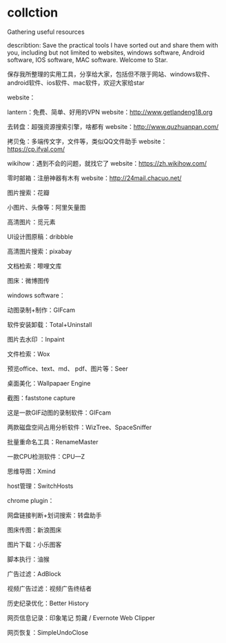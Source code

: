 # collction
Gathering useful resources

describtion:
Save the practical tools I have sorted out and share them with you, including but not limited to websites, windows software, Android software, IOS software, MAC software. Welcome to Star.

保存我所整理的实用工具，分享给大家，包括但不限于网站、windows软件、android软件、ios软件、mac软件，欢迎大家给star

website：

lantern：免费、简单、好用的VPN
website：http://www.getlandeng18.org

去转盘：超强资源搜索引擎，啥都有
website：http://www.quzhuanpan.com/

拷贝兔：多端传文字，文件等，类似QQ文件助手
website：https://cp.ifval.com/

wikihow：遇到不会的问题，就找它了
website：https://zh.wikihow.com/

零时邮箱：注册神器有木有
website：http://24mail.chacuo.net/

图片搜索：花瓣

小图片、头像等：阿里矢量图

高清图片：觅元素

UI设计图原稿：dribbble

高清图片搜索：pixabay

文档检索：嚓哩文库

图床：微博图传

windows software：

动图录制+制作：GIFcam

软件安装卸载：Total+Uninstall

图片去水印 ：Inpaint

文件检索：Wox 

预览office、text、md、 pdf、图片等：Seer

桌面美化：Wallpapaer Engine 

截图：faststone capture

这是一款GIF动图的录制软件：GIFcam

两款磁盘空间占用分析软件：WizTree、SpaceSniffer

批量重命名工具：RenameMaster

一款CPU检测软件：CPU—Z

思维导图：Xmind 

host管理：SwitchHosts

chrome plugin：

网盘链接判断+划词搜索：转盘助手

图床传图：新浪图床

图片下载：小乐图客

脚本执行：油猴

广告过滤：AdBlock

视频广告过滤：视频广告终结者

历史纪录优化：Better History

网页信息记录：印象笔记 剪藏 / Evernote Web Clipper

网页恢复：SimpleUndoClose

